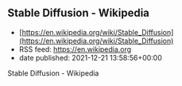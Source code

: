 ## Stable Diffusion - Wikipedia
 - [https://en.wikipedia.org/wiki/Stable_Diffusion](https://en.wikipedia.org/wiki/Stable_Diffusion)
 - RSS feed: https://en.wikipedia.org
 - date published: 2021-12-21 13:58:56+00:00

Stable Diffusion - Wikipedia

